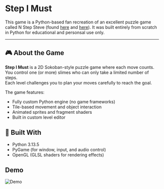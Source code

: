 # Step I Must

This game is a Python-based fan recreation of an excellent puzzle game called N Step Steve (found [here](https://epicpikaguy.itch.io/n-step-steve-part-1) and [here](https://epicpikaguy.itch.io/n-step-steve-part-2)). It was built entirely from scratch in Python for educational and personsal use only.

---

## 🎮 About the Game

**Step I Must** is a 2D Sokoban-style puzzle game where each move counts.  
You control one (or more) slimes who can only take a limited number of steps.  
Each level challenges you to plan your moves carefully to reach the goal.

The game features:
- Fully custom Python engine (no game frameworks)
- Tile-based movement and object interaction
- Animated sprites and fragment shaders
- Built in custom level editor

## 🧱 Built With
- Python 3.13.5
- PyGame (for window, input, and audio control)
- OpenGL (GLSL shaders for rendering effects)

## Demo
![Demo](data/assets/demo/demo.gif)
